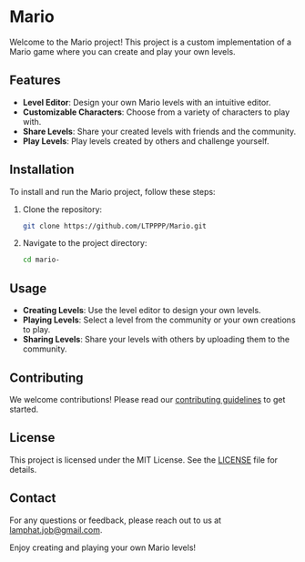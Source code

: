 # Mario

Welcome to the Mario project! This project is a custom implementation of a Mario game where you can create and play your own levels.

## Features

- **Level Editor**: Design your own Mario levels with an intuitive editor.
- **Customizable Characters**: Choose from a variety of characters to play with.
- **Share Levels**: Share your created levels with friends and the community.
- **Play Levels**: Play levels created by others and challenge yourself.

## Installation

To install and run the Mario project, follow these steps:

1. Clone the repository:
   ```sh
   git clone https://github.com/LTPPPP/Mario.git
   ```
2. Navigate to the project directory:
   ```sh
   cd mario-
   ```

## Usage

- **Creating Levels**: Use the level editor to design your own levels.
- **Playing Levels**: Select a level from the community or your own creations to play.
- **Sharing Levels**: Share your levels with others by uploading them to the community.

## Contributing

We welcome contributions! Please read our [contributing guidelines](CONTRIBUTING.md) to get started.

## License

This project is licensed under the MIT License. See the [LICENSE](LICENSE) file for details.

## Contact

For any questions or feedback, please reach out to us at [lamphat.job@gmail.com](mailto:lamphat.job@gmail.com).

Enjoy creating and playing your own Mario levels!
